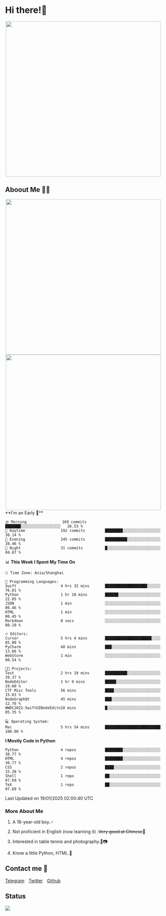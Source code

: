 # Hi there!🎉

<div align=center><img src="https://count.getloli.com/get/@Cicada000?theme=moebooru" width=500px></div>

## Aboout Me 👀💦

<div align=center>
<img src="https://github-readme-stats.vercel.app/api?username=Cicada000&show_icons=true&theme=tokyonight" width=500px>
<br>
<img src="https://github-readme-stats.vercel.app/api/top-langs/?username=Cicada000&show_icons=true&theme=tokyonight&layout=compact" width=500px>
</div>
<!--START_SECTION:waka-->
**I'm an Early 🐤** 

```text
🌞 Morning                169 commits         ███████░░░░░░░░░░░░░░░░░░   26.53 % 
🌆 Daytime                192 commits         ████████░░░░░░░░░░░░░░░░░   30.14 % 
🌃 Evening                245 commits         ██████████░░░░░░░░░░░░░░░   38.46 % 
🌙 Night                  31 commits          █░░░░░░░░░░░░░░░░░░░░░░░░   04.87 % 
```


📊 **This Week I Spent My Time On** 

```text
🕑︎ Time Zone: Asia/Shanghai

💬 Programming Languages: 
Swift                    4 hrs 32 mins       ███████████████████░░░░░░   76.81 % 
Python                   1 hr 18 mins        ██████░░░░░░░░░░░░░░░░░░░   22.05 % 
JSON                     1 min               ░░░░░░░░░░░░░░░░░░░░░░░░░   00.46 % 
HTML                     1 min               ░░░░░░░░░░░░░░░░░░░░░░░░░   00.45 % 
Markdown                 0 secs              ░░░░░░░░░░░░░░░░░░░░░░░░░   00.10 % 

🔥 Editors: 
Cursor                   5 hrs 4 mins        █████████████████████░░░░   85.80 % 
PyCharm                  48 mins             ███░░░░░░░░░░░░░░░░░░░░░░   13.66 % 
WebStorm                 1 min               ░░░░░░░░░░░░░░░░░░░░░░░░░   00.54 % 

🐱‍💻 Projects: 
Test                     2 hrs 19 mins       ██████████░░░░░░░░░░░░░░░   39.37 % 
NodeEditor               1 hr 9 mins         █████░░░░░░░░░░░░░░░░░░░░   19.60 % 
CTF Misc Tools           56 mins             ████░░░░░░░░░░░░░░░░░░░░░   15.83 % 
NodeGraphQt              45 mins             ███░░░░░░░░░░░░░░░░░░░░░░   12.76 % 
WWDC2022-SwiftUINodeEdito18 mins             █░░░░░░░░░░░░░░░░░░░░░░░░   05.35 % 

💻 Operating System: 
Mac                      5 hrs 54 mins       █████████████████████████   100.00 % 
```

**I Mostly Code in Python** 

```text
Python                   4 repos             ████████░░░░░░░░░░░░░░░░░   30.77 % 
HTML                     4 repos             ████████░░░░░░░░░░░░░░░░░   30.77 % 
CSS                      2 repos             ████░░░░░░░░░░░░░░░░░░░░░   15.38 % 
Shell                    1 repo              ██░░░░░░░░░░░░░░░░░░░░░░░   07.69 % 
TeX                      1 repo              ██░░░░░░░░░░░░░░░░░░░░░░░   07.69 % 
```




 Last Updated on 19/01/2025 02:00:40 UTC
<!--END_SECTION:waka-->

### More About Me

1. A 18-year-old boy.♂

2. Not proficient in English (now learning it) .~~Very good at Chinese~~🤣

3. Interested in table tennis and photography.🏓📷

4. Know a little Python, HTML.🐍


## Contact me 💬

[Telegram](https://t.me/CicadaLYW)&emsp;[Twitter](https://twitter.com/Cicada0001)&emsp;[Github](https://github.com/Cicada000)

## Status
<img src="https://weather-icon.journeyad.repl.co/@hangzhou?v=1" align="left">







